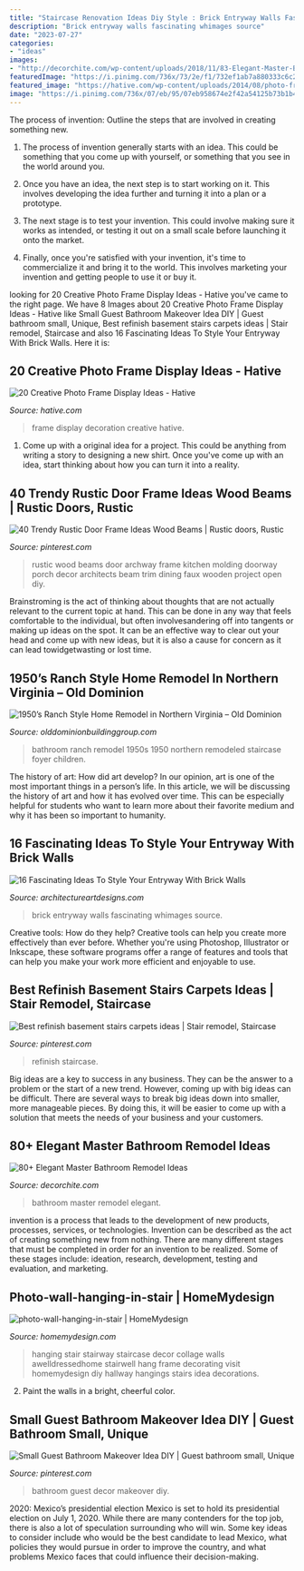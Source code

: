 ```yaml
---
title: "Staircase Renovation Ideas Diy Style : Brick Entryway Walls Fascinating Whimages Source"
description: "Brick entryway walls fascinating whimages source"
date: "2023-07-27"
categories:
- "ideas"
images:
- "http://decorchite.com/wp-content/uploads/2018/11/83-Elegant-Master-Bathroom-Remodel-Ideas-16.jpg"
featuredImage: "https://i.pinimg.com/736x/73/2e/f1/732ef1ab7a880333c6c2166e97aae58c.jpg"
featured_image: "https://hative.com/wp-content/uploads/2014/08/photo-frame-ideas/15-stairwell-photo-wall-decoration.jpg"
image: "https://i.pinimg.com/736x/07/eb/95/07eb958674e2f42a54125b73b1b429e7.jpg"
---
```



The process of invention: Outline the steps that are involved in creating something new.
1. The process of invention generally starts with an idea. This could be something that you come up with yourself, or something that you see in the world around you.
2. Once you have an idea, the next step is to start working on it. This involves developing the idea further and turning it into a plan or a prototype.

3. The next stage is to test your invention. This could involve making sure it works as intended, or testing it out on a small scale before launching it onto the market.

4. Finally, once you're satisfied with your invention, it's time to commercialize it and bring it to the world. This involves marketing your invention and getting people to use it or buy it.

	

		
looking for 20 Creative Photo Frame Display Ideas - Hative you've came to the right page. We have 8 Images about 20 Creative Photo Frame Display Ideas - Hative like Small Guest Bathroom Makeover Idea DIY | Guest bathroom small, Unique, Best refinish basement stairs carpets ideas | Stair remodel, Staircase and also 16 Fascinating Ideas To Style Your Entryway With Brick Walls. Here it is:
		
    
## 20 Creative Photo Frame Display Ideas - Hative

<img loading=lazy src="https://hative.com/wp-content/uploads/2014/08/photo-frame-ideas/15-stairwell-photo-wall-decoration.jpg" onerror="this.onerror=null;this.src='https://tse1.mm.bing.net/th?id=OIP.DDzoKH5ls5A57y_QTRu71AHaLH&amp;pid=15.1';" alt="20 Creative Photo Frame Display Ideas - Hative">

_Source: hative.com_

>frame display decoration creative hative. 

	

1. Come up with a original idea for a project. This could be anything from writing a story to designing a new shirt. Once you've come up with an idea, start thinking about how you can turn it into a reality. 

    
## 40 Trendy Rustic Door Frame Ideas Wood Beams | Rustic Doors, Rustic

<img loading=lazy src="https://i.pinimg.com/736x/a5/34/38/a5343874ca0ce9cb2b370884faa834b5.jpg" onerror="this.onerror=null;this.src='https://tse4.mm.bing.net/th?id=OIP.qsSG4U8vzbUXgswE42QL9AAAAA&amp;pid=15.1';" alt="40 Trendy Rustic Door Frame Ideas Wood Beams | Rustic doors, Rustic">

_Source: pinterest.com_

>rustic wood beams door archway frame kitchen molding doorway porch decor architects beam trim dining faux wooden project open diy. 

	

Brainstroming is the act of thinking about thoughts that are not actually relevant to the current topic at hand. This can be done in any way that feels comfortable to the individual, but often involvesandering off into tangents or making up ideas on the spot. It can be an effective way to clear out your head and come up with new ideas, but it is also a cause for concern as it can lead towidgetwasting or lost time.

    
## 1950’s Ranch Style Home Remodel In Northern Virginia – Old Dominion

<img loading=lazy src="https://olddominionbuildinggroup.com/wp-content/uploads/1950s-ranch-home-kids-bathroom-remodel-northern-va-rs.jpg" onerror="this.onerror=null;this.src='https://tse4.mm.bing.net/th?id=OIP.Rpx9WvISsZpG54ilIxvQ0QHaE9&amp;pid=15.1';" alt="1950’s Ranch Style Home Remodel in Northern Virginia – Old Dominion">

_Source: olddominionbuildinggroup.com_

>bathroom ranch remodel 1950s 1950 northern remodeled staircase foyer children. 

	

The history of art: How did art develop?
In our opinion, art is one of the most important things in a person’s life. In this article, we will be discussing the history of art and how it has evolved over time. This can be especially helpful for students who want to learn more about their favorite medium and why it has been so important to humanity.

    
## 16 Fascinating Ideas To Style Your Entryway With Brick Walls

<img loading=lazy src="http://www.architectureartdesigns.com/wp-content/uploads/2016/10/8-20.jpg" onerror="this.onerror=null;this.src='https://tse3.mm.bing.net/th?id=OIP.ijZ_m7c5NoAqnh4fUqFoRQHaLH&amp;pid=15.1';" alt="16 Fascinating Ideas To Style Your Entryway With Brick Walls">

_Source: architectureartdesigns.com_

>brick entryway walls fascinating whimages source. 

	

Creative tools: How do they help?
Creative tools can help you create more effectively than ever before. Whether you're using Photoshop, Illustrator or Inkscape, these software programs offer a range of features and tools that can help you make your work more efficient and enjoyable to use.

    
## Best Refinish Basement Stairs Carpets Ideas | Stair Remodel, Staircase

<img loading=lazy src="https://i.pinimg.com/736x/73/2e/f1/732ef1ab7a880333c6c2166e97aae58c.jpg" onerror="this.onerror=null;this.src='https://tse1.mm.bing.net/th?id=OIP.iJ8yeOtnvKO9tVPKfTKq1gAAAA&amp;pid=15.1';" alt="Best refinish basement stairs carpets ideas | Stair remodel, Staircase">

_Source: pinterest.com_

>refinish staircase. 

	

Big ideas are a key to success in any business. They can be the answer to a problem or the start of a new trend. However, coming up with big ideas can be difficult. There are several ways to break big ideas down into smaller, more manageable pieces. By doing this, it will be easier to come up with a solution that meets the needs of your business and your customers.

    
## 80+ Elegant Master Bathroom Remodel Ideas

<img loading=lazy src="http://decorchite.com/wp-content/uploads/2018/11/83-Elegant-Master-Bathroom-Remodel-Ideas-16.jpg" onerror="this.onerror=null;this.src='https://tse3.mm.bing.net/th?id=OIP.AG0cIKN1Ua77KXUO5dS0JgHaLG&amp;pid=15.1';" alt="80+ Elegant Master Bathroom Remodel Ideas">

_Source: decorchite.com_

>bathroom master remodel elegant. 

	

invention is a process that leads to the development of new products, processes, services, or technologies. Invention can be described as the act of creating something new from nothing. There are many different stages that must be completed in order for an invention to be realized. Some of these stages include: ideation, research, development, testing and evaluation, and marketing.

    
## Photo-wall-hanging-in-stair | HomeMydesign

<img loading=lazy src="https://homemydesign.com/wp-content/uploads/2014/04/photo-wall-hanging-in-stair.jpg" onerror="this.onerror=null;this.src='https://tse1.mm.bing.net/th?id=OIP.CtpVlHawtyy8em6rEBGwRgHaJ4&amp;pid=15.1';" alt="photo-wall-hanging-in-stair | HomeMydesign">

_Source: homemydesign.com_

>hanging stair stairway staircase decor collage walls awelldressedhome stairwell hang frame decorating visit homemydesign diy hallway hangings stairs idea decorations. 

	

2. Paint the walls in a bright, cheerful color.

    
## Small Guest Bathroom Makeover Idea DIY | Guest Bathroom Small, Unique

<img loading=lazy src="https://i.pinimg.com/736x/07/eb/95/07eb958674e2f42a54125b73b1b429e7.jpg" onerror="this.onerror=null;this.src='https://tse2.mm.bing.net/th?id=OIP.nbBIYEp0DPP1kjQjtLQw8QHaLG&amp;pid=15.1';" alt="Small Guest Bathroom Makeover Idea DIY | Guest bathroom small, Unique">

_Source: pinterest.com_

>bathroom guest decor makeover diy. 

	

2020: Mexico’s presidential election
Mexico is set to hold its presidential election on July 1, 2020. While there are many contenders for the top job, there is also a lot of speculation surrounding who will win. Some key ideas to consider include who would be the best candidate to lead Mexico, what policies they would pursue in order to improve the country, and what problems Mexico faces that could influence their decision-making.

